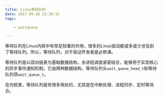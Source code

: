 ```yaml
---
title: Linux等待队列
date: 2017-05-26 23:20:15
tags:

	- waitqueue

---
```


等待队列在Linux内核中有举足轻重的作用，很多的Linux驱动都或多或少涉及到了等待队列。所以，等待队列，对于驱动开发者是必修课。

等待队列是以双向链表为基础数据结构，余进程调度紧密结合，能够用于实现核心的异步事件通知机制。它由两种数据结构，等待队列头`wait_queue_head_t`和等待队列项`wait_queue_t`。

在内核里，等待队列是有很多用处的，尤其是在中断处理、进程同步、定时等场合。

